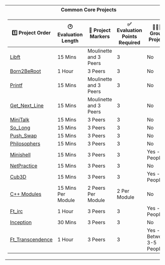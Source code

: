 <table>
<tr>
<th>Common Core Projects</th>
</tr>
<tr>

<td>

| :one: Project Order | :clock2: Evaluation Length | :busts_in_silhouette: Project Markers | :white_check_mark: Evaluation Points Required | 🧑‍🤝‍🧑 Group Project | 
|--|--|--|--|--|
| [Libft](https://github.com/pasqualerossi/Libft) | 15 Mins | Moulinette and 3 Peers | 3 | No |
| [Born2BeRoot](https://github.com/pasqualerossi/Born2BeRoot-Guide) | 1 Hour | 3 Peers | 3 | No |
| [Printf](https://github.com/pasqualerossi/Printf) | 15 Mins | Moulinette and 3 Peers | 3 | No |
| [Get_Next_Line](https://github.com/pasqualerossi/Get_Next_Line) | 15 Mins | Moulinette and 3 Peers | 3 | No |
| [MiniTalk](https://github.com/pasqualerossi/MiniTalk) | 15 Mins | 3 Peers | 3 | No |
| [So_Long](https://github.com/pasqualerossi/So_Long) | 15 Mins | 3 Peers | 3 | No |
| [Push_Swap](https://github.com/pasqualerossi/Push_Swap) | 15 Mins | 3 Peers | 3 | No |
| [Philosophers](https://github.com/pasqualerossi/Philosophers) | 15 Mins | 3 Peers | 3 | No |
| [Minishell](https://github.com/pasqualerossi/Minishell) | 15 Mins | 3 Peers | 3 | Yes - 2 People |
| [NetPractice](https://github.com/pasqualerossi/NetPractice) | 15 Mins | 3 Peers | 3 | No |
| [Cub3D](https://github.com/pasqualerossi/Cub3D) | 15 Mins | 3 Peers | 3 | Yes - 2 People |
| [C++ Modules](https://github.com/pasqualerossi/C-Plus-Plus) | 15 Mins Per Module | 2 Peers Per Module | 2 Per Module | No |
| [Ft_irc](https://github.com/pasqualerossi/IRC) | 1 Hour | 3 Peers | 3 | Yes - 2 People |
| [Inception](https://github.com/pasqualerossi/Inception) | 30 Mins | 3 Peers | 3 | No |
| [Ft_Transcendence](https://github.com/pasqualerossi/42_Transcendence) | 1 Hour | 3 Peers | 3 | Yes - Between 3-5 People |

</td>
</tr> </table>
